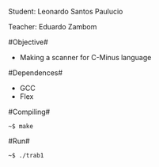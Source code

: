 Student: Leonardo Santos Paulucio

Teacher: Eduardo Zambom

#Objective#
- Making a scanner for C-Minus language

#Dependences#
- GCC
- Flex

#Compiling#
```
~$ make
```

#Run#
```
~$ ./trab1
```
